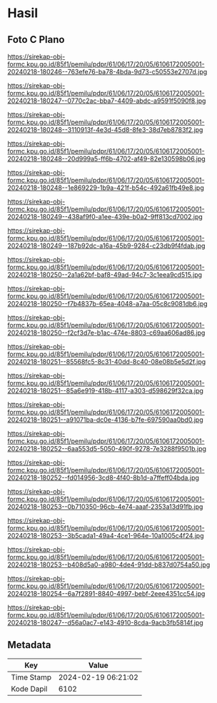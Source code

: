 # Hasil

## Foto C Plano

https://sirekap-obj-formc.kpu.go.id/85f1/pemilu/pdpr/61/06/17/20/05/6106172005001-20240218-180246--763efe76-ba78-4bda-9d73-c50553e2707d.jpg

https://sirekap-obj-formc.kpu.go.id/85f1/pemilu/pdpr/61/06/17/20/05/6106172005001-20240218-180247--0770c2ac-bba7-4409-abdc-a9591f5090f8.jpg

https://sirekap-obj-formc.kpu.go.id/85f1/pemilu/pdpr/61/06/17/20/05/6106172005001-20240218-180248--3110913f-4e3d-45d8-8fe3-38d7eb8783f2.jpg

https://sirekap-obj-formc.kpu.go.id/85f1/pemilu/pdpr/61/06/17/20/05/6106172005001-20240218-180248--20d999a5-ff6b-4702-af49-82e130598b06.jpg

https://sirekap-obj-formc.kpu.go.id/85f1/pemilu/pdpr/61/06/17/20/05/6106172005001-20240218-180248--1e869229-1b9a-421f-b54c-492a61fb49e8.jpg

https://sirekap-obj-formc.kpu.go.id/85f1/pemilu/pdpr/61/06/17/20/05/6106172005001-20240218-180249--438af9f0-a1ee-439e-b0a2-9ff813cd7002.jpg

https://sirekap-obj-formc.kpu.go.id/85f1/pemilu/pdpr/61/06/17/20/05/6106172005001-20240218-180249--187b92dc-a16a-45b9-9284-c23db9f4fdab.jpg

https://sirekap-obj-formc.kpu.go.id/85f1/pemilu/pdpr/61/06/17/20/05/6106172005001-20240218-180250--2a1a62bf-baf8-49ad-94c7-3c1eea9cd515.jpg

https://sirekap-obj-formc.kpu.go.id/85f1/pemilu/pdpr/61/06/17/20/05/6106172005001-20240218-180250--f7b4837b-65ea-4048-a7aa-05c8c9081db6.jpg

https://sirekap-obj-formc.kpu.go.id/85f1/pemilu/pdpr/61/06/17/20/05/6106172005001-20240218-180250--f2cf3d7e-b1ac-474e-8803-c69aa606ad86.jpg

https://sirekap-obj-formc.kpu.go.id/85f1/pemilu/pdpr/61/06/17/20/05/6106172005001-20240218-180251--85568fc5-8c31-40dd-8c40-08e08b5e5d2f.jpg

https://sirekap-obj-formc.kpu.go.id/85f1/pemilu/pdpr/61/06/17/20/05/6106172005001-20240218-180251--85a6e919-418b-4117-a303-d598629f32ca.jpg

https://sirekap-obj-formc.kpu.go.id/85f1/pemilu/pdpr/61/06/17/20/05/6106172005001-20240218-180251--a91071ba-dc0e-4136-b7fe-697590aa0bd0.jpg

https://sirekap-obj-formc.kpu.go.id/85f1/pemilu/pdpr/61/06/17/20/05/6106172005001-20240218-180252--6aa553d5-5050-490f-9278-7e3288f9501b.jpg

https://sirekap-obj-formc.kpu.go.id/85f1/pemilu/pdpr/61/06/17/20/05/6106172005001-20240218-180252--fd014956-3cd8-4f40-8b1d-a7ffeff04bda.jpg

https://sirekap-obj-formc.kpu.go.id/85f1/pemilu/pdpr/61/06/17/20/05/6106172005001-20240218-180253--0b710350-96cb-4e74-aaaf-2353a13d91fb.jpg

https://sirekap-obj-formc.kpu.go.id/85f1/pemilu/pdpr/61/06/17/20/05/6106172005001-20240218-180253--3b5cada1-49a4-4ce1-964e-10a1005c4f24.jpg

https://sirekap-obj-formc.kpu.go.id/85f1/pemilu/pdpr/61/06/17/20/05/6106172005001-20240218-180253--b408d5a0-a980-4de4-91dd-b837d0754a50.jpg

https://sirekap-obj-formc.kpu.go.id/85f1/pemilu/pdpr/61/06/17/20/05/6106172005001-20240218-180254--6a7f2891-8840-4997-bebf-2eee4351cc54.jpg

https://sirekap-obj-formc.kpu.go.id/85f1/pemilu/pdpr/61/06/17/20/05/6106172005001-20240218-180247--d56a0ac7-e143-4910-8cda-9acb3fb5814f.jpg


## Metadata

| Key        | Value               |
| ---------- | ------------------- |
| Time Stamp | 2024-02-19 06:21:02 |
| Kode Dapil | 6102                |



